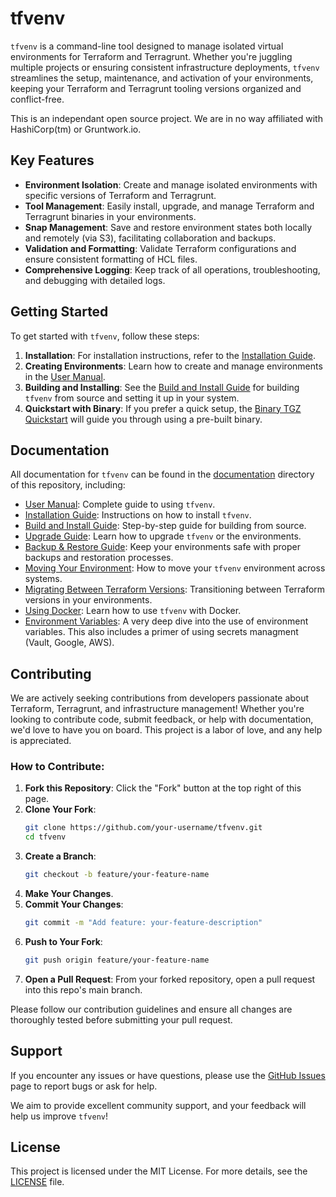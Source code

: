 # tfvenv

`tfvenv` is a command-line tool designed to manage isolated virtual environments for Terraform and Terragrunt. Whether you're juggling multiple projects or ensuring consistent infrastructure deployments, `tfvenv` streamlines the setup, maintenance, and activation of your environments, keeping your Terraform and Terragrunt tooling versions organized and conflict-free.

This is an independant open source project. We are in no way affiliated with HashiCorp(tm) or Gruntwork.io.  

## Key Features

- **Environment Isolation**: Create and manage isolated environments with specific versions of Terraform and Terragrunt.
- **Tool Management**: Easily install, upgrade, and manage Terraform and Terragrunt binaries in your environments.
- **Snap Management**: Save and restore environment states both locally and remotely (via S3), facilitating collaboration and backups.
- **Validation and Formatting**: Validate Terraform configurations and ensure consistent formatting of HCL files.
- **Comprehensive Logging**: Keep track of all operations, troubleshooting, and debugging with detailed logs.

## Getting Started

To get started with `tfvenv`, follow these steps:

1. **Installation**: For installation instructions, refer to the [Installation Guide](documentation/2_installation_guide.md).
2. **Creating Environments**: Learn how to create and manage environments in the [User Manual](documentation/1_user_manual.md).
3. **Building and Installing**: See the [Build and Install Guide](documentation/3_build_install_guide.md) for building `tfvenv` from source and setting it up in your system.
4. **Quickstart with Binary**: If you prefer a quick setup, the [Binary TGZ Quickstart](documentation/9_binary_tgz_quickstart.md) will guide you through using a pre-built binary.

## Documentation

All documentation for `tfvenv` can be found in the [documentation](https://github.com/rickcollette/tfvenv/tree/main/documentation) directory of this repository, including:

- [User Manual](documentation/1_user_manual.md): Complete guide to using `tfvenv`.
- [Installation Guide](documentation/2_installation_guide.md): Instructions on how to install `tfvenv`.
- [Build and Install Guide](documentation/3_build_install_guide.md): Step-by-step guide for building from source.
- [Upgrade Guide](documentation/4_upgrade_guide.md): Learn how to upgrade `tfvenv` or the environments.
- [Backup & Restore Guide](documentation/5_backup_restore_guide.md): Keep your environments safe with proper backups and restoration processes.
- [Moving Your Environment](documentation/6_moving_your_environment.md): How to move your `tfvenv` environment across systems.
- [Migrating Between Terraform Versions](documentation/7_migrate_from_one_tf_version_to_another.md): Transitioning between Terraform versions in your environments.
- [Using Docker](documentation/8_using_docker.md): Learn how to use `tfvenv` with Docker.
- [Environment Variables](documentation/10_environment_variables.md): A very deep dive into the use of environment variables.  This also includes a primer of using secrets managment (Vault, Google, AWS).  

## Contributing

We are actively seeking contributions from developers passionate about Terraform, Terragrunt, and infrastructure management! Whether you're looking to contribute code, submit feedback, or help with documentation, we'd love to have you on board. This project is a labor of love, and any help is appreciated.

### How to Contribute:

1. **Fork this Repository**: Click the "Fork" button at the top right of this page.
2. **Clone Your Fork**:
   ```bash
   git clone https://github.com/your-username/tfvenv.git
   cd tfvenv
   ```
3. **Create a Branch**:
   ```bash
   git checkout -b feature/your-feature-name
   ```
4. **Make Your Changes**.
5. **Commit Your Changes**:
   ```bash
   git commit -m "Add feature: your-feature-description"
   ```
6. **Push to Your Fork**:
   ```bash
   git push origin feature/your-feature-name
   ```
7. **Open a Pull Request**: From your forked repository, open a pull request into this repo's main branch.

Please follow our contribution guidelines and ensure all changes are thoroughly tested before submitting your pull request.

## Support

If you encounter any issues or have questions, please use the [GitHub Issues](https://github.com/rickcollette/tfvenv/issues) page to report bugs or ask for help. 

We aim to provide excellent community support, and your feedback will help us improve `tfvenv`!

## License

This project is licensed under the MIT License. For more details, see the [LICENSE](LICENSE) file.